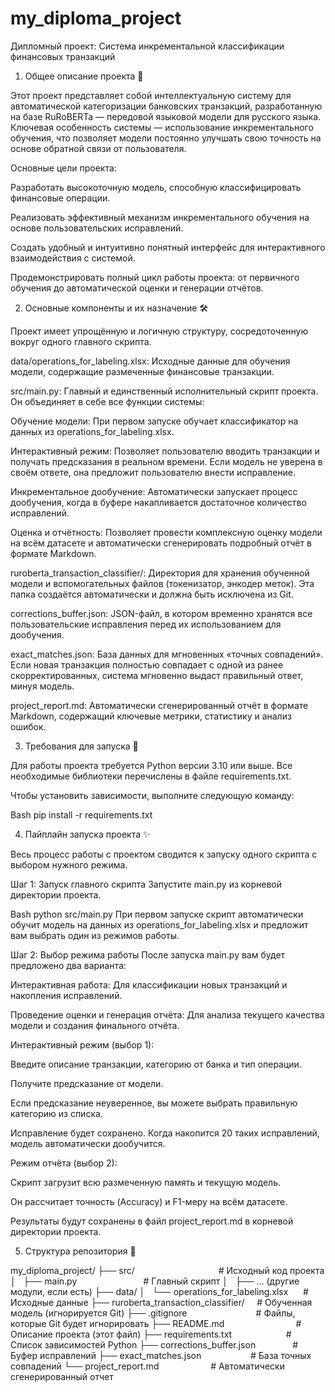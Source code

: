 # my_diploma_project

Дипломный проект: Система инкрементальной классификации финансовых транзакций


1. Общее описание проекта 📜

Этот проект представляет собой интеллектуальную систему для автоматической категоризации банковских транзакций, разработанную на базе RuRoBERTa — передовой языковой модели для русского языка. Ключевая особенность системы — использование инкрементального обучения, что позволяет модели постоянно улучшать свою точность на основе обратной связи от пользователя.

Основные цели проекта:

Разработать высокоточную модель, способную классифицировать финансовые операции.

Реализовать эффективный механизм инкрементального обучения на основе пользовательских исправлений.

Создать удобный и интуитивно понятный интерфейс для интерактивного взаимодействия с системой.

Продемонстрировать полный цикл работы проекта: от первичного обучения до автоматической оценки и генерации отчётов.


2. Основные компоненты и их назначение 🛠️

Проект имеет упрощённую и логичную структуру, сосредоточенную вокруг одного главного скрипта.

data/operations_for_labeling.xlsx: Исходные данные для обучения модели, содержащие размеченные финансовые транзакции.

src/main.py: Главный и единственный исполнительный скрипт проекта. Он объединяет в себе все функции системы:

Обучение модели: При первом запуске обучает классификатор на данных из operations_for_labeling.xlsx.

Интерактивный режим: Позволяет пользователю вводить транзакции и получать предсказания в реальном времени. Если модель не уверена в своём ответе, она предложит пользователю внести исправление.

Инкрементальное дообучение: Автоматически запускает процесс дообучения, когда в буфере накапливается достаточное количество исправлений.

Оценка и отчётность: Позволяет провести комплексную оценку модели на всём датасете и автоматически сгенерировать подробный отчёт в формате Markdown.

ruroberta_transaction_classifier/: Директория для хранения обученной модели и вспомогательных файлов (токенизатор, энкодер меток). Эта папка создаётся автоматически и должна быть исключена из Git.

corrections_buffer.json: JSON-файл, в котором временно хранятся все пользовательские исправления перед их использованием для дообучения.

exact_matches.json: База данных для мгновенных «точных совпадений». Если новая транзакция полностью совпадает с одной из ранее скорректированных, система мгновенно выдаст правильный ответ, минуя модель.

project_report.md: Автоматически сгенерированный отчёт в формате Markdown, содержащий ключевые метрики, статистику и анализ ошибок.


3. Требования для запуска 🚀

Для работы проекта требуется Python версии 3.10 или выше. Все необходимые библиотеки перечислены в файле requirements.txt.

Чтобы установить зависимости, выполните следующую команду:

Bash
pip install -r requirements.txt

4. Пайплайн запуска проекта ✨

Весь процесс работы с проектом сводится к запуску одного скрипта с выбором нужного режима.

Шаг 1: Запуск главного скрипта
Запустите main.py из корневой директории проекта.

Bash
python src/main.py
При первом запуске скрипт автоматически обучит модель на данных из operations_for_labeling.xlsx и предложит вам выбрать один из режимов работы.

Шаг 2: Выбор режима работы
После запуска main.py вам будет предложено два варианта:

Интерактивная работа: Для классификации новых транзакций и накопления исправлений.

Проведение оценки и генерация отчёта: Для анализа текущего качества модели и создания финального отчёта.

Интерактивный режим (выбор 1):

Введите описание транзакции, категорию от банка и тип операции.

Получите предсказание от модели.

Если предсказание неуверенное, вы можете выбрать правильную категорию из списка.

Исправление будет сохранено. Когда накопится 20 таких исправлений, модель автоматически дообучится.

Режим отчёта (выбор 2):

Скрипт загрузит всю размеченную память и текущую модель.

Он рассчитает точность (Accuracy) и F1-меру на всём датасете.

Результаты будут сохранены в файл project_report.md в корневой директории проекта.

5. Структура репозитория 📁

my_diploma_project/
├── src/                                  # Исходный код проекта
│   ├── main.py                           # Главный скрипт
│   ├── ... (другие модули, если есть)
├── data/
│   └── operations_for_labeling.xlsx      # Исходные данные
├── ruroberta_transaction_classifier/     # Обученная модель (игнорируется Git)
├── .gitignore                            # Файлы, которые Git будет игнорировать
├── README.md                             # Описание проекта (этот файл)
├── requirements.txt                      # Список зависимостей Python
├── corrections_buffer.json               # Буфер исправлений
├── exact_matches.json                    # База точных совпадений
└── project_report.md                     # Автоматически сгенерированный отчет